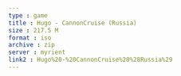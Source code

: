 ```yaml
---
type : game
title : Hugo - CannonCruise (Russia)
size : 217.5 M
format : iso
archive : zip
server : myrient
link2 : Hugo%20-%20CannonCruise%20%28Russia%29
---
```

